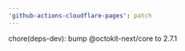 ```yaml
---
'github-actions-cloudflare-pages': patch
---
```


chore(deps-dev): bump @octokit-next/core to 2.7.1
